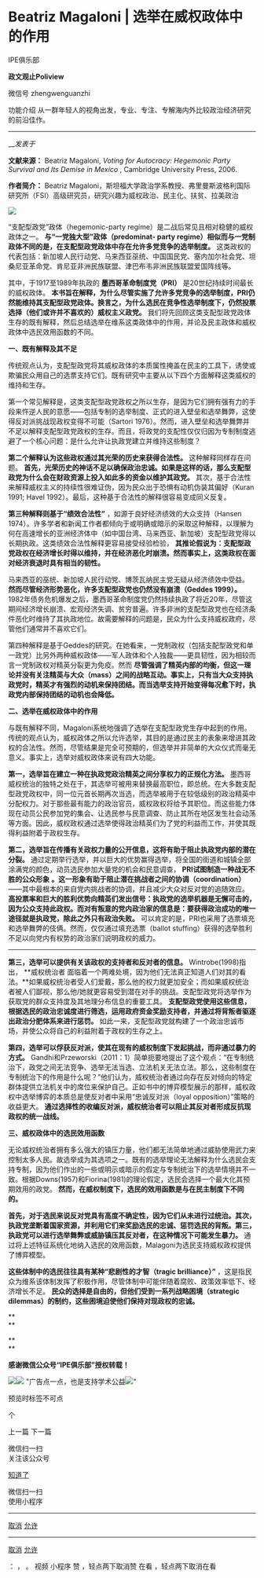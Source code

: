 

#  Beatriz Magaloni | 选举在威权政体中的作用

IPE俱乐部  

**政文观止Poliview** 

微信号 zhengwenguanzhi

功能介绍 从一群年轻人的视角出发，专业、专注、专解海内外比较政治经济研究的前沿佳作。

____

___发表于_


**文献来源：** Beatriz Magaloni, _Voting for Autocracy: Hegemonic Party Survival
and Its Demise in Mexico_ , Cambridge University Press, 2006.

  

 **作者简介：** Beatriz
Magaloni，斯坦福大学政治学系教授、弗里曼斯波格利国际研究所（FSI）高级研究员，研究兴趣为威权政治、民主化、扶贫、拉美政治

  

![](/images/505/2.jpeg)

  

“支配型政党”政体（hegemonic-party regime）是二战后常见且相对稳健的威权政体之一。 **与“一党独大型”政体（predominat-
party regime）相似而与一党制政体不同的是，在支配型政党政体中存在允许多党竞争的选举制度。**
这类政权的代表包括：新加坡人民行动党、马来西亚巫统、中国国民党、塞内加尔社会党、坦桑尼亚革命党、肯尼亚非洲民族联盟、津巴布韦非洲民族联盟爱国阵线等。

其中，于1917至1989年执政的 **墨西哥革命制度党（PRI）** 是20世纪持续时间最长的威权政体。
**本书旨在解释，为什么尽管实施了允许多党竞争的选举制度，PRI仍然能维持其支配型政党政体。换言之，为什么选民在竞争性选举制度下，仍然投票选择（他们或许并不喜欢的）威权主义政党。**
我们将先回顾这类支配型政党政体生存的既有解释，然后总结选举在维系这类政体中的作用，并论及民主政体和威权政体中选民效用函数的不同。

  

 **一、既有解释及其不足**

  

传统观点认为，支配型政党将其威权政体的本质属性掩盖在民主的工具下，诱使或欺骗民众用自己的选票支持它们。既有研究中主要从以下四个方面解释这类威权的维持和生存。

第一个常见解释是，这类支配型政党政权之所以生存，是因为它们拥有强有力的手段来忤逆人民的意愿——包括专制的选举制度、正式的进入壁垒和选举舞弊，这使得反对派挑战现政权变得不可能（Sartori
1976）。然而，进入壁垒和选举舞弊并不足以解释支配型政党政权的生存。而且，将政党的支配性仅仅归因为专制制度逃避了一个核心问题：是什么允许让执政党建立并维持这些制度？

**第二个解释认为这些政权通过其光荣的历史来获得合法性。** 这种解释同样存在问题。
**首先，光荣历史的神话不足以确保政治忠诚。如果是这样的话，那么支配型政党为什么会在财政资源上投入如此多的资金以维护其政党。**
其次，基于合法性来解释威权主义的持续性很难证伪，因为民众出于恐惧有动机伪装其偏好（Kuran 1991; Havel
1992）。最后，这种基于合法性的解释很容易变成同义反复。

**第三种解释则基于“绩效合法性”** ，如源于良好经济绩效的大众支持（Hansen
1974）。许多学者和新闻工作者都倾向于或明确或暗示的采取这种解释，以理解为何在高速增长的亚洲经济体中（如中国台湾、马来西亚、新加坡）支配型政党得以长期执政。这类绩效合法性解释更容易接受经验检验，
**其推论假说为：支配型政党政权在经济增长时得以维持，并在经济恶化时崩溃。然而事实上，这类政权在面对经济衰退时具有相当的韧性。**

马来西亚的巫统、新加坡人民行动党、博茨瓦纳民主党无疑从经济绩效中受益。 **然而尽管经济形势恶化，许多支配型政党也仍然没有崩溃（Geddes
1999）。**
1982年债务危机爆发之后，墨西哥革命制度党仍然持续执政了将近20年，尽管这期间经济增长崩溃、宏观经济失调、贫穷普遍。许多非洲的支配型政党也在经济条件恶化时维持了其执政地位。故需要解释的问题是，民众为什么支持威权政府，尽管他们通常并不喜欢它们。

第四种解释是基于Geddes的研究。在她看来，一党制政权（包括支配型政党和单一政党）比另外两种威权政体——军人政体和个人独裁——更具韧性，因为相较而言一党制政权对精英分裂更为免疫。然而
**尽管强调了精英内部的均衡，但这一理论并没有关注精英与大众（mass）之间的战略互动。事实上，只有当大众支持执政党时，精英才有强烈的动机来保持团结。而当选举支持开始变得每况愈下时，执政党内部保持团结的动机也会降低。**

  

 **二、选举在威权政体中的作用**

  

与既有解释不同，Magaloni系统地强调了选举在支配型政党生存中起到的作用。传统的观点认为，威权政体之所以允许选举，其目的是通过民主的表象来增进其政权的合法性。然而，尽管结果是完全可预期的，但选举并非简单的大众仪式而毫无意义。事实上，选举对威权政体来说有四大功能。

**第一，选举旨在建立一种在执政党政治精英之间分享权力的正规化方法。**
墨西哥威权统治的独特之处在于，其选举可被用来替换最高职位，即总统。在大多数支配型政党政权中，同一位元首长期再次当选，而选举被用于在较低级别的政治精英中分配权力。对于那些最有能力的政治官员，威权政权将给予其职位。而这些能力体现在动员公民参加党的集会、让选民参与民意调查、防止其所在地区发生社会动荡等方面。因此，威权政权通过选举使得政治精英们为了党的利益而工作，并使其既得利益附着于政权生存。

**第二，选举旨在传播有关政权力量的公开信息，这将有助于阻止执政党内部的潜在分裂。**
通过定期举行选举，并以巨大的优势赢得选举，将全国的街道和城镇全部涂满党的颜色，动员选民参加大量党的机会和民意调查，
**PRI试图制造一种战无不胜的公众形象** **。这一形象有助于阻止潜在挑战者之间的协调（coordination）**
——其中最根本的来自党内挑战者的协调，并且减少大众对反对党的追随效应。
**高投票率和巨大的胜利优势向精英们发出信号：执政党的选举机器是无懈可击的，因为公众支持此政权。而对有叛意的党内政治家的信息是：要获得政治成功的唯一途径就是执政党，除此之外只有政治失败。**
可以肯定的是，PRI也采用了选票填充和选举舞弊的伎俩。然而，仅仅通过填充选票（ballot
stuffing）获得的选举胜利不足以向党内有权势的政治家们说明政权的威力。

 ****

**第三，选举可以提供有关该政权的支持者和反对者的信息。** Wintrobe(1998)指出， **威权统治者
面临着一个两难处境，因为他们无法真正知道人们对其的看法。**如果威权统治者受人们爱戴，那么他的权力就更加安全；而如果威权统治者被人们鄙视，那么他/她就更容易受到潜在对手的挑战。支配型政党将选举作为获取党的群众支持度及其地理分布信息的重要工具。
**支配型政党使用这些信息，根据选民的政治忠诚度进行筛选，运用政府资金奖励支持者，并通过将背叛者驱逐出政治分肥体系来进行惩罚。**
如此一来，支配型政党就构建了一个政治忠诚市场，并使公众将自己的利益附着于政权的生存之上。

**第四，选举可以俘获反对派，使其在现有的威权制度下发起挑战，而非通过暴力的方式。**
Gandhi和Przeworski（2011：1）简单扼要地提出了这个观点：“在专制统治下，政党之间无法竞争、选举无法当选、立法机关无法立法。那么，这些制度在专制统治下的作用是什么呢？”他们认为，威权统治者通过向存在反对倾向的特定群体提供立法机关中的席位来保护自己。正如书中的博弈模型展示的那样，威权政权中选举博弈的本质总是使反对者中采用“忠诚反对派（loyal
opposition）”策略的收益更大。 **通过选择性的收编反对派，威权统治者可以阻止其反对者形成反抗现政权的统一战线。**

  

 **三、威权政体中的选民效用函数**

  

无论威权统治者拥有多么强大的镇压力量，他们都无法简单地通过威胁使用武力来控制太多人民。故选举成为其选项之一。既有的选举理论无法解释为什么选民会支持专制，因为他们作出的一些或明示或暗示的假定与专制统治下的选举情境并不一致。根据Downs(1957)和Fiorina(1981)的理论假定，选民会选择一个最大化其预期效用的政党。
**然而，在威权制度下，选民的效用函数是与在民主制度下不同的。**

**首先，对于选民来说反对党具有高度不确定性，因为它们从未进行过统治。其次，执政党垄断着国家资源，并利用它们来奖励选民的忠诚、惩罚选民的背叛。第三，执政党可以进行选举舞弊或威胁镇压其反对者，在这种情况下可能发生暴力。**
通过将上述特征系统化地纳入选民的效用函数，Malagoni为选民支持威权政权提供了博弈模型。

**这些体制中的选民往往具有某种“悲剧性的才智（tragic brilliance）”**
，这是指民众为维系该体制发挥了积极作用，尽管体制中可能伴随着腐败、政策效率低下、经济增长不足。
**民众的选择是自由的，但他们受到一系列战略困境（strategic dilemmas）的制约，这些困境迫使他们保持对现政权的忠诚。**

 **  
**

 **  
**

 **感谢微信公众号“IPE俱乐部”授权转载！**

![](/images/505/3.jpeg)![](/images/505/4.jpeg)
"广告点一点，也是支持学术公益![](/images/505/5.png)"

预览时标签不可点



个

上一篇 下一篇



微信扫一扫  
关注该公众号

[知道了](javascript:;)

 微信扫一扫  
使用小程序

****

[取消](javascript:void\(0\);) [允许](javascript:void\(0\);)

****

[取消](javascript:void\(0\);) [允许](javascript:void\(0\);)

： ， 。 视频 小程序 赞 ，轻点两下取消赞 在看 ，轻点两下取消在看

